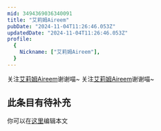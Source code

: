 ```yaml
---
mid: 3494369036340091
title: "艾莉姆Aireem"
pubDate: "2024-11-04T11:26:46.053Z"
updatedDate: "2024-11-04T11:26:46.053Z"
profile:
  {
    Nickname: ["艾莉姆Aireem"],
  }
---
```


关注[艾莉姆Aireem](https://space.bilibili.com/3494369036340091)谢谢喵~ 关注[艾莉姆Aireem](https://space.bilibili.com/3494369036340091)谢谢喵~

## 此条目有待补充
你可以在[这里](https://github.com/Yuhanawa/VTuber.ICU-Content/edit/master/v/艾莉姆Aireem/index.md)编辑本文
